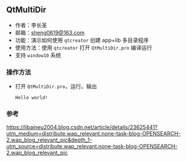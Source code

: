 ## QtMultiDir

- 作者：李长圣
- 邮箱：sheng0619@163.com
- 功能：演示如何使用 `qtcreator` 创建 app+lib 多目录程序
- 使用方法：使用 `qtcreator` 打开 `QtMultiDir.pro` 编译运行
- 支持 `window10` 系统

### 操作方法
  
* 打开 `QtMultiDir.pro`，运行。输出
    ```
    Hello world!
    ```

### 参考
https://libaineu2004.blog.csdn.net/article/details/23625441?utm_medium=distribute.wap_relevant.none-task-blog-OPENSEARCH-2.wap_blog_relevant_pic&depth_1-utm_source=distribute.wap_relevant.none-task-blog-OPENSEARCH-2.wap_blog_relevant_pic
